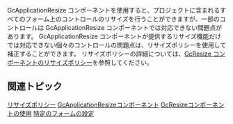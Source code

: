GcApplicationResize コンポーネントを使用すると、プロジェクトに含まれるすべてのフォーム上のコントロールのリサイズを行うことができますが、一部のコントロールは GcApplicationResize コンポーネントでは対応できない問題点があります。
GcApplicationResize コンポーネントが提供するリサイズ機能だけでは対応できない個々のコントロールの問題点は、リサイズポリシーを使用して補正することができます。
リサイズポリシーの詳細については、[GcResize コンポーネントのリサイズポリシー](gcdocsite__documentlink?toc-item-id=a9e3a473-1db9-4b12-992a-2eed5bb6c2c4)を参照してください。

## 関連トピック

[リサイズポリシー](gcdocsite__documentlink?toc-item-id=a9e3a473-1db9-4b12-992a-2eed5bb6c2c4)
[GcApplicationResizeコンポーネント](gcdocsite__documentlink?toc-item-id=9d6e3991-6aca-44c1-acfd-236ba66bd808)
[GcResizeコンポーネントの使用](gcdocsite__documentlink?toc-item-id=5c8bb9a7-7249-4516-b24a-610423b509f7)
[特定のフォームの設定](gcdocsite__documentlink?toc-item-id=952bcfcf-f44b-4a4e-92f8-585a634fbc3e)